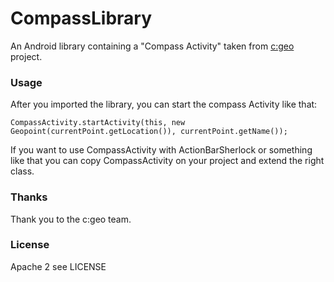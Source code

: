 CompassLibrary
==============

An Android library containing a "Compass Activity" taken from [c:geo](https://github.com/cgeo/cgeo) project.

### Usage

After you imported the library, you can start the compass Activity like that:
```
CompassActivity.startActivity(this, new Geopoint(currentPoint.getLocation()), currentPoint.getName());

```

If you want to use CompassActivity with ActionBarSherlock or something like that you can copy CompassActivity on your project and extend the right class.

### Thanks

Thank you to the c:geo team.

### License

Apache 2 see LICENSE
